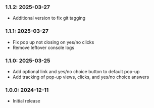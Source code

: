 ### 1.1.2: 2025-03-27

* Additional version to fix git tagging

### 1.1.1: 2025-03-27

* Fix pop up not closing on yes/no clicks
* Remove leftover console logs

### 1.1.0: 2025-03-25

* Add optional link and yes/no choice button to default pop-up
* Add tracking of pop-up views, clicks, and yes/no choice answers

### 1.0.0: 2024-12-11

* Initial release